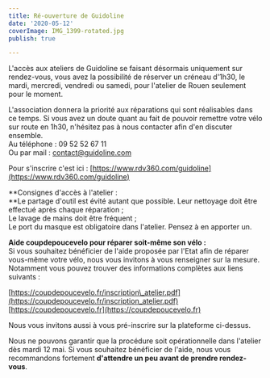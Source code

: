 ```yaml
---
title: Ré-ouverture de Guidoline
date: '2020-05-12'
coverImage: IMG_1399-rotated.jpg
publish: true

---
```

L'accès aux ateliers de Guidoline se faisant désormais uniquement sur rendez-vous, vous avez la possibilité de réserver un créneau d'1h30, le mardi, mercredi, vendredi ou samedi, pour l'atelier de Rouen seulement pour le moment.

L'association donnera la priorité aux réparations qui sont réalisables dans ce temps. Si vous avez un doute quant au fait de pouvoir remettre votre vélo sur route en 1h30, n'hésitez pas à nous contacter afin d'en discuter ensemble.  
Au téléphone : 09 52 52 67 11  
Ou par mail : contact@guidoline.com

Pour s'inscrire c'est ici : [https://www.rdv360.com/guidoline](https://www.rdv360.com/guidoline)

**Consignes d'accès à l'atelier :  
**Le partage d'outil est évité autant que possible. Leur nettoyage doit être effectué après chaque réparation ;  
Le lavage de mains doit être fréquent ;  
Le port du masque est obligatoire dans l'atelier. Pensez à en apporter un.

**Aide coupdepoucevelo pour réparer soit-même son vélo :**  
Si vous souhaitez bénéficier de l'aide proposée par l'Etat afin de réparer vous-même votre vélo, nous vous invitons à vous renseigner sur la mesure. Notamment vous pouvez trouver des informations complètes aux liens suivants :

[https://coupdepoucevelo.fr/inscription\_atelier.pdf](https://coupdepoucevelo.fr/inscription_atelier.pdf)  
[https://coupdepoucevelo.fr](https://coupdepoucevelo.fr)

Nous vous invitons aussi à vous pré-inscrire sur la plateforme ci-dessus.

Nous ne pouvons garantir que la procédure soit opérationnelle dans l'atelier dès mardi 12 mai. Si vous souhaitez bénéficier de l'aide, nous vous recommandons fortement **d'attendre un peu avant de prendre rendez-vous**.